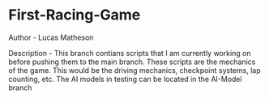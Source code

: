 # First-Racing-Game
Author - Lucas Matheson

Description - This branch contians scripts that I am currently working on before pushing them to the main branch. These scripts are the mechanics of the game. This would be the driving mechanics, checkpoint systems, lap counting, etc. The AI models in testing can be located in the AI-Model branch


